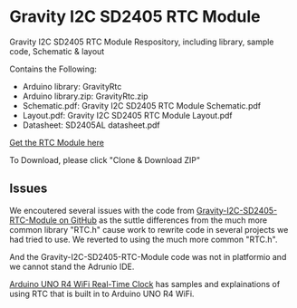 # Gravity I2C SD2405 RTC Module

Gravity I2C SD2405 RTC Module Respository, including library, sample code, Schematic & layout<br>

Contains the Following:

* Arduino library: GravityRtc
* Arduino library.zip: GravityRtc.zip
* Schematic.pdf: Gravity I2C SD2405 RTC Module Schematic.pdf
* Layout.pdf: Gravity I2C SD2405 RTC Module Layout.pdf
* Datasheet: SD2405AL datasheet.pdf

[Get the RTC Module here](https://www.dfrobot.com/wiki/index.php/Gravity:_I2C_SD2405_RTC_Module_SKU:_DFR0469)

To Download, please click "Clone & Download ZIP"

## Issues

We encoutered several issues with the code from [Gravity-I2C-SD2405-RTC-Module on GitHub](https://github.com/DFRobot/Gravity-I2C-SD2405-RTC-Module) as the suttle differences from the much more common library "RTC.h" cause work to rewrite code in several projects we had tried to use. We reverted to using the much more common "RTC.h".

And the Gravity-I2C-SD2405-RTC-Module code was not in platformio and we cannot stand the Adrunio IDE.

[Arduino UNO R4 WiFi Real-Time Clock](https://docs.arduino.cc/tutorials/uno-r4-wifi/rtc) has samples and explainations of using RTC that is built in to Arduino UNO R4 WiFi.

